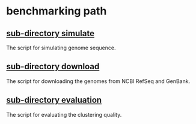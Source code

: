 # benchmarking path

## [sub-directory simulate](./simulate/README.md)
The script for simulating genome sequence.

## [sub-directory download](./download/README.md)
The script for downloading the genomes from NCBI RefSeq and GenBank.

## [sub-directory evaluation](./evaluation/README.md)
The script for evaluating the clustering quality.
